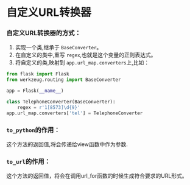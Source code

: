 # 自定义URL转换器

### 自定义URL转换器的方式：  
1. 实现一个类,继承于 `BaseConverter`。  
2. 在自定义的类中,重写 `regex`,也就是这个变量的正则表达式。  
3. 将自定义的类,映射到 `app.url_map.converters`上,比如：  
```python
from flask import Flask
from werkzeug.routing import BaseConverter

app = Flask(__name__)

class TelephoneConverter(BaseConverter):
    regex = r'1[8573]\d{9}'
app.url_map.converters['tel'] = TelephoneConverter
```

### `to_python`的作用：
这个方法的返回值,将会传递给view函数中作为参数.


### `to_url`的作用：
这个方法的返回值，将会在调用url_for函数的时候生成符合要求的URL形式。










